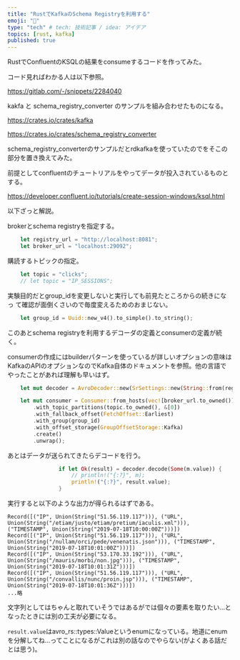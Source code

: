 ```yaml
---
title: "RustでKafkaのSchema Registryを利用する"
emoji: "🙆"
type: "tech" # tech: 技術記事 / idea: アイデア
topics: [rust, kafka]
published: true
---
```

RustでConfluentのKSQLの結果をconsumeするコードを作ってみた。

コード見ればわかる人は以下参照。

https://gitlab.com/-/snippets/2284040

kakfa と schema_registry_converter のサンプルを組み合わせたものになる。

https://crates.io/crates/kafka

https://crates.io/crates/schema_registry_converter

schema_registry_converterのサンプルだとrdkafkaを使っていたのでをそこの部分を置き換えてみた。

前提としてconfluentのチュートリアルをやってデータが投入されているものとする。

https://developer.confluent.io/tutorials/create-session-windows/ksql.html





以下ざっと解説。

brokerとschema registryを指定する。

```rust
    let registry_url = "http://localhost:8081";
    let broker_url = "localhost:29092";
```

購読するトピックの指定。
```rust
    let topic = "clicks";
    // let topic = "IP_SESSIONS";
```

実験目的だとgroup_idを変更しないと実行しても前見たところからの続きになっ
て確認が面倒くさいので毎度変えるためのおまじない。


```rust
    let group_id = Uuid::new_v4().to_simple().to_string();
```

このあとschema registryを利用するデコーダの定義とconsumerの定義が続く。

consumerの作成にはbuilderパターンを使っているが詳しいオプションの意味はKafkaのAPIのオプションなのでKafka自体のドキュメントを参照。他の言語でやったことがあれば理解も早いはず。

```rust
    let mut decoder = AvroDecoder::new(SrSettings::new(String::from(registry_url)));

    let mut consumer = Consumer::from_hosts(vec![broker_url.to_owned()])
        .with_topic_partitions(topic.to_owned(), &[0])
        .with_fallback_offset(FetchOffset::Earliest)
        .with_group(group_id)
        .with_offset_storage(GroupOffsetStorage::Kafka)
        .create()
        .unwrap();

```

あとはデータが送られてきたらデコードを行う。

```rust
                if let Ok(result) = decoder.decode(Some(m.value)) {
                    // println!("{:?}", m);
                    println!("{:?}", result.value);
                }
```

実行すると以下のような出力が得られるはずである。


```
Record([("IP", Union(String("51.56.119.117"))), ("URL", Union(String("/etiam/justo/etiam/pretium/iaculis.xml"))), ("TIMESTAMP", Union(String("2019-07-18T10:00:00Z")))])
Record([("IP", Union(String("51.56.119.117"))), ("URL", Union(String("/nullam/orci/pede/venenatis.json"))), ("TIMESTAMP", Union(String("2019-07-18T10:01:00Z")))])
Record([("IP", Union(String("53.170.33.192"))), ("URL", Union(String("/mauris/morbi/non.jpg"))), ("TIMESTAMP", Union(String("2019-07-18T10:01:31Z")))])
Record([("IP", Union(String("51.56.119.117"))), ("URL", Union(String("/convallis/nunc/proin.jsp"))), ("TIMESTAMP", Union(String("2019-07-18T10:01:36Z")))])
...略
```

文字列としてはちゃんと取れていそうではあるがでは個々の要素を取りたい…となったときには別の工夫が必要になる。

`result.value`はavro_rs::types::Valueというenumになっている。地道にenumを分解してね…ってことになるがこれは別の話なのでやらない(がよくある話だとは思う)。

